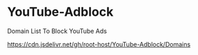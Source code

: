 # YouTube-Adblock
Domain List To Block YouTube Ads


https://cdn.jsdelivr.net/gh/root-host/YouTube-Adblock/Domains
